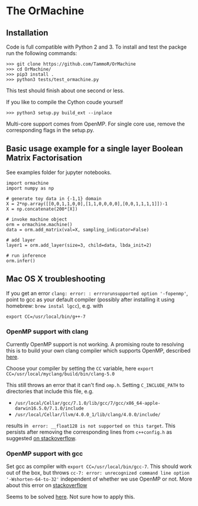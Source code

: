 # The OrMachine

## Installation
Code is full compatible with Python 2 and 3.
To install and test the packge run the following commands:
```
>>> git clone https://github.com/TammoR/OrMachine
>>> cd OrMachine/
>>> pip3 install .
>>> python3 tests/test_ormachine.py
```
This test should finish about one second or less.

If you like to compile the Cython coude yourself
```
>>> python3 setup.py build_ext --inplace
```

Multi-core support comes from OpenMP. For single core use, remove the corresponding flags in the setup.py.

## Basic usage example for a single layer Boolean Matrix Factorisation
See examples folder for jupyter notebooks.

```
import ormachine
import numpy as np

# generate toy data in {-1,1} domain
X = 2*np.array([[0,0,1,1,0,0],[1,1,0,0,0,0],[0,0,1,1,1,1]])-1
X = np.concatenate(200*[X])

# invoke machine object
orm = ormachine.machine()
data = orm.add_matrix(val=X, sampling_indicator=False)

# add layer 
layer1 = orm.add_layer(size=3, child=data, lbda_init=2)

# run inference
orm.infer()
```


## Mac OS X troubleshooting
If you get an error ```clang: error: : errrorunsupported option '-fopenmp'```,
point to gcc as your default compiler (possibly after
installing it using homebrew: ```brew instal lgcc```), e.g. with
```
export CC=/usr/local/bin/g++-7
```


### OpenMP support with clang

Currently OpenMP support is not working. A promising route to resolving this is to build your own clang compiler which supports OpenMP, described [here](https://clang.llvm.org/get_started.html).

Choose your compiler by setting the ``CC`` variable, here
``export CC=/usr/local/myclang/build/bin/clang-5.0 ``

This still throws an error that it can't find ``omp.h``.
Setting ``C_INCLUDE_PATH`` to directories that include this file, e.g.

* ``/usr/local/Cellar/gcc/7.1.0/lib/gcc/7/gcc/x86_64-apple-darwin16.5.0/7.1.0/include``
* ``/usr/local/Cellar/llvm/4.0.0_1/lib/clang/4.0.0/include/``

results in 
`` error: __float128 is not supported on this target``.
This persists after removing the corresponding lines from ``c++config.h`` as suggested [on stackoverflow](https://stackoverflow.com/questions/43316533/float128-is-not-supported-on-this-target).

### OpenMP support with gcc
Set gcc as compiler with
``export CC=/usr/local/bin/gcc-7``.
This should work out of the box, but throws
``cc-7: error: unrecognized command line option '-Wshorten-64-to-32'``
independent of whether we use OpenMP or not. More about this error on [stackoverflow](https://github.com/rbenv/ruby-build/issues/325)

Seems to be solved [here](https://stackoverflow.com/questions/40234807/python-c-extension-with-openmp-for-os-x). Not sure how to apply this.



